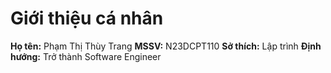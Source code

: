 # Giới thiệu cá nhân

**Họ tên:** Phạm Thị Thùy Trang
**MSSV:** N23DCPT110
**Sở thích:** Lập trình
**Định hướng:** Trở thành Software Engineer
